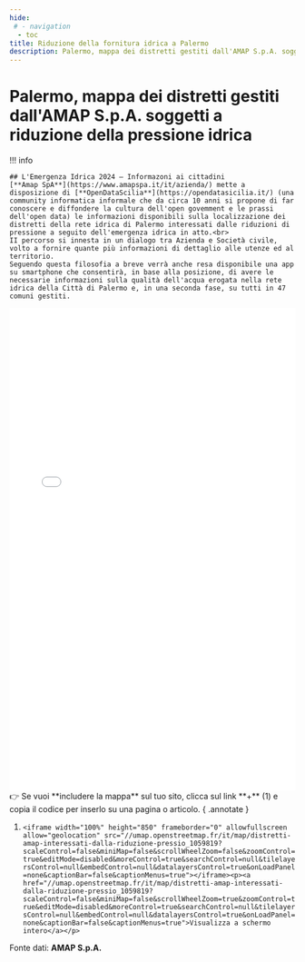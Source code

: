 ```yaml
---
hide:
 # - navigation
  - toc
title: Riduzione della fornitura idrica a Palermo
description: Palermo, mappa dei distretti gestiti dall'AMAP S.p.A. soggetti a riduzione della pressione idrica 
---
```


# Palermo, mappa dei distretti gestiti dall'AMAP S.p.A. soggetti a riduzione della pressione idrica

!!! info

    ## L'Emergenza Idrica 2024 — Informazoni ai cittadini
	[**Amap SpA**](https://www.amapspa.it/it/azienda/) mette a disposizione di [**OpenDataScilia**](https://opendatasicilia.it/) (una community informatica informale che da circa 10 anni si propone di far conoscere e diffondere la cultura dell'open govemment e le prassi dell'open data) le informazioni disponibili sulla localizzazione dei distretti della rete idrica di Palermo interessati dalle riduzioni di pressione a seguito dell'emergenza idrica in atto.<br>
	II percorso si innesta in un dialogo tra Azienda e Società civile, volto a fornire quante più informazioni di dettaglio alle utenze ed al territorio.
	Seguendo questa filosofia a breve verrà anche resa disponibile una app su smartphone che consentirà, in base alla posizione, di avere le necessarie informazioni sulla qualità dell'acqua erogata nella rete idrica della Città di Palermo e, in una seconda fase, su tutti in 47 comuni gestiti.


<iframe width="100%" height="850" frameborder="0" allowfullscreen allow="geolocation" src="//umap.openstreetmap.fr/it/map/distretti-amap-interessati-dalla-riduzione-pressio_1059819?scaleControl=false&miniMap=false&scrollWheelZoom=false&zoomControl=true&editMode=disabled&moreControl=true&searchControl=null&tilelayersControl=null&embedControl=null&datalayersControl=true&onLoadPanel=none&captionBar=false&captionMenus=true"></iframe>
👉 Se vuoi **includere la mappa** sul tuo sito, clicca sul link **+** (1) e copia il codice per inserlo su una  pagina o articolo.
 { .annotate }
 
  1. ```<iframe width="100%" height="850" frameborder="0" allowfullscreen allow="geolocation" src="//umap.openstreetmap.fr/it/map/distretti-amap-interessati-dalla-riduzione-pressio_1059819?scaleControl=false&miniMap=false&scrollWheelZoom=false&zoomControl=true&editMode=disabled&moreControl=true&searchControl=null&tilelayersControl=null&embedControl=null&datalayersControl=true&onLoadPanel=none&captionBar=false&captionMenus=true"></iframe><p><a href="//umap.openstreetmap.fr/it/map/distretti-amap-interessati-dalla-riduzione-pressio_1059819?scaleControl=false&miniMap=false&scrollWheelZoom=true&zoomControl=true&editMode=disabled&moreControl=true&searchControl=null&tilelayersControl=null&embedControl=null&datalayersControl=true&onLoadPanel=none&captionBar=false&captionMenus=true">Visualizza a schermo intero</a></p>```

Fonte dati: **AMAP S.p.A.**
